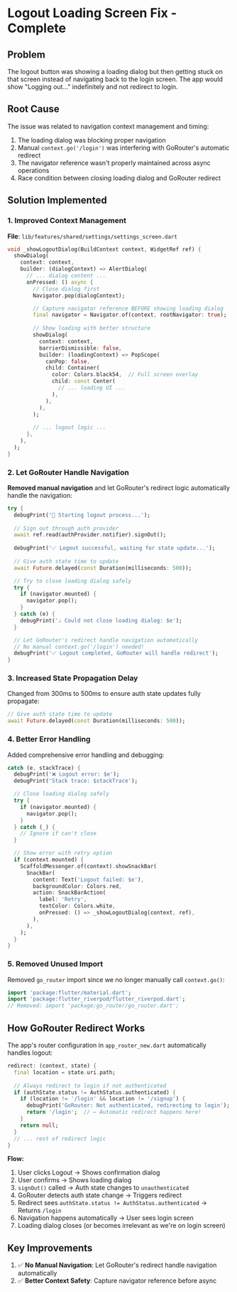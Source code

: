 # Logout Loading Screen Fix - Complete

## Problem
The logout button was showing a loading dialog but then getting stuck on that screen instead of navigating back to the login screen. The app would show "Logging out..." indefinitely and not redirect to login.

## Root Cause
The issue was related to navigation context management and timing:
1. The loading dialog was blocking proper navigation
2. Manual `context.go('/login')` was interfering with GoRouter's automatic redirect
3. The navigator reference wasn't properly maintained across async operations
4. Race condition between closing loading dialog and GoRouter redirect

## Solution Implemented

### 1. Improved Context Management
**File**: `lib/features/shared/settings/settings_screen.dart`

```dart
void _showLogoutDialog(BuildContext context, WidgetRef ref) {
  showDialog(
    context: context,
    builder: (dialogContext) => AlertDialog(
      // ... dialog content ...
      onPressed: () async {
        // Close dialog first
        Navigator.pop(dialogContext);

        // Capture navigator reference BEFORE showing loading dialog
        final navigator = Navigator.of(context, rootNavigator: true);
        
        // Show loading with better structure
        showDialog(
          context: context,
          barrierDismissible: false,
          builder: (loadingContext) => PopScope(
            canPop: false,
            child: Container(
              color: Colors.black54,  // Full screen overlay
              child: const Center(
                // ... loading UI ...
              ),
            ),
          ),
        );
        
        // ... logout logic ...
      },
    ),
  );
}
```

### 2. Let GoRouter Handle Navigation
**Removed manual navigation** and let GoRouter's redirect logic automatically handle the navigation:

```dart
try {
  debugPrint('🚀 Starting logout process...');
  
  // Sign out through auth provider
  await ref.read(authProvider.notifier).signOut();
  
  debugPrint('✅ Logout successful, waiting for state update...');
  
  // Give auth state time to update
  await Future.delayed(const Duration(milliseconds: 500));

  // Try to close loading dialog safely
  try {
    if (navigator.mounted) {
      navigator.pop();
    }
  } catch (e) {
    debugPrint('⚠️ Could not close loading dialog: $e');
  }

  // Let GoRouter's redirect handle navigation automatically
  // No manual context.go('/login') needed!
  debugPrint('✅ Logout completed, GoRouter will handle redirect');
}
```

### 3. Increased State Propagation Delay
Changed from 300ms to 500ms to ensure auth state updates fully propagate:

```dart
// Give auth state time to update
await Future.delayed(const Duration(milliseconds: 500));
```

### 4. Better Error Handling
Added comprehensive error handling and debugging:

```dart
catch (e, stackTrace) {
  debugPrint('❌ Logout error: $e');
  debugPrint('Stack trace: $stackTrace');

  // Close loading dialog safely
  try {
    if (navigator.mounted) {
      navigator.pop();
    }
  } catch (_) {
    // Ignore if can't close
  }

  // Show error with retry option
  if (context.mounted) {
    ScaffoldMessenger.of(context).showSnackBar(
      SnackBar(
        content: Text('Logout failed: $e'),
        backgroundColor: Colors.red,
        action: SnackBarAction(
          label: 'Retry',
          textColor: Colors.white,
          onPressed: () => _showLogoutDialog(context, ref),
        ),
      ),
    );
  }
}
```

### 5. Removed Unused Import
Removed `go_router` import since we no longer manually call `context.go()`:

```dart
import 'package:flutter/material.dart';
import 'package:flutter_riverpod/flutter_riverpod.dart';
// Removed: import 'package:go_router/go_router.dart';
```

## How GoRouter Redirect Works

The app's router configuration in `app_router_new.dart` automatically handles logout:

```dart
redirect: (context, state) {
  final location = state.uri.path;
  
  // Always redirect to login if not authenticated
  if (authState.status != AuthStatus.authenticated) {
    if (location != '/login' && location != '/signup') {
      debugPrint('GoRouter: Not authenticated, redirecting to login');
      return '/login';  // ← Automatic redirect happens here!
    }
    return null;
  }
  // ... rest of redirect logic
}
```

**Flow:**
1. User clicks Logout → Shows confirmation dialog
2. User confirms → Shows loading dialog
3. `signOut()` called → Auth state changes to `unauthenticated`
4. GoRouter detects auth state change → Triggers redirect
5. Redirect sees `authState.status != AuthStatus.authenticated` → Returns `/login`
6. Navigation happens automatically → User sees login screen
7. Loading dialog closes (or becomes irrelevant as we're on login screen)

## Key Improvements

1. ✅ **No Manual Navigation**: Let GoRouter's redirect handle navigation automatically
2. ✅ **Better Context Safety**: Capture navigator reference before async